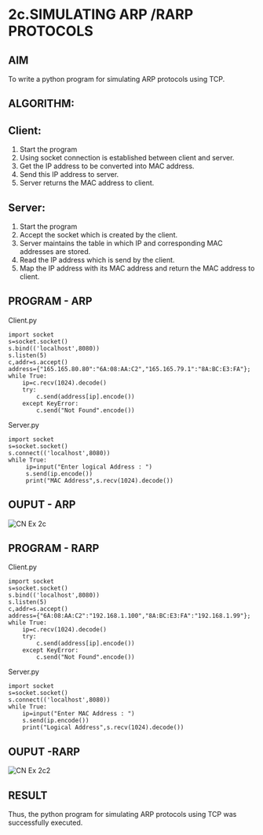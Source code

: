 # 2c.SIMULATING ARP /RARP PROTOCOLS
## AIM
To write a python program for simulating ARP protocols using TCP.
## ALGORITHM:
## Client:
1. Start the program
2. Using socket connection is established between client and server.
3. Get the IP address to be converted into MAC address.
4. Send this IP address to server.
5. Server returns the MAC address to client.
## Server:
1. Start the program
2. Accept the socket which is created by the client.
3. Server maintains the table in which IP and corresponding MAC addresses are
stored.
4. Read the IP address which is send by the client.
5. Map the IP address with its MAC address and return the MAC address to client.

## PROGRAM - ARP
Client.py
```
import socket 
s=socket.socket() 
s.bind(('localhost',8080)) 
s.listen(5) 
c,addr=s.accept() 
address={"165.165.80.80":"6A:08:AA:C2","165.165.79.1":"8A:BC:E3:FA"}; 
while True:
    ip=c.recv(1024).decode() 
    try:
        c.send(address[ip].encode()) 
    except KeyError: 
        c.send("Not Found".encode())   

```
Server.py
```
import socket 
s=socket.socket() 
s.connect(('localhost',8080)) 
while True:
     ip=input("Enter logical Address : ") 
     s.send(ip.encode()) 
     print("MAC Address",s.recv(1024).decode())

```
## OUPUT - ARP
![CN Ex 2c](https://github.com/user-attachments/assets/a4160abc-d459-4409-a5e6-b7f487329c53)

## PROGRAM - RARP
Client.py
```
import socket 
s=socket.socket() 
s.bind(('localhost',8080)) 
s.listen(5) 
c,addr=s.accept() 
address={"6A:08:AA:C2":"192.168.1.100","8A:BC:E3:FA":"192.168.1.99"}; 
while True:
    ip=c.recv(1024).decode() 
    try:
        c.send(address[ip].encode()) 
    except KeyError: 
        c.send("Not Found".encode())   

```

Server.py
```
import socket 
s=socket.socket() 
s.connect(('localhost',8080)) 
while True: 
    ip=input("Enter MAC Address : ")
    s.send(ip.encode()) 
    print("Logical Address",s.recv(1024).decode()) 

```
## OUPUT -RARP
![CN Ex 2c2](https://github.com/user-attachments/assets/7b95f66c-0953-4d41-aaed-3d1bf9da3928)

## RESULT
Thus, the python program for simulating ARP protocols using TCP was successfully 
executed.
